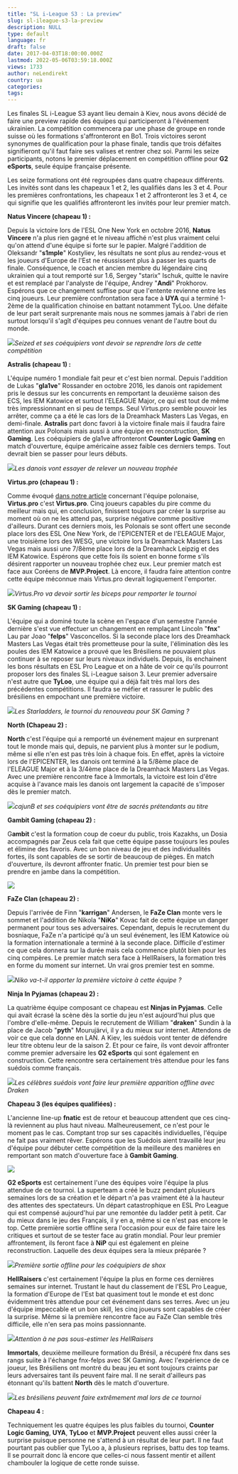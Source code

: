 ```yaml
---
title: "SL i-League S3 : La preview"
slug: sl-ileague-s3-la-preview
description: NULL
type: default
language: fr
draft: false
date: 2017-04-03T18:00:00.000Z
lastmod: 2022-05-06T03:59:18.000Z
views: 1733
author: neLendirekt
country: ua
categories:
tags:
---
```

Les finales SL i-League S3 ayant lieu demain à Kiev, nous avons décidé de faire une preview rapide des équipes qui participeront à l'événement ukrainien. La compétition commencera par une phase de groupe en ronde suisse où les formations s'affronteront en Bo1\. Trois victoires seront synonymes de qualification pour la phase finale, tandis que trois défaites signifieront qu'il faut faire ses valises et rentrer chez soi. Parmi les seize participants, notons le premier déplacement en compétition offline pour **G2 eSports**, seule équipe française présente.

Les seize formations ont été regroupées dans quatre chapeaux différents. Les invités sont dans les chapeaux 1 et 2, les qualifiés dans les 3 et 4\. Pour les premières confrontations, les chapeaux 1 et 2 affronteront les 3 et 4, ce qui signifie que les qualifiés affronteront les invités pour leur premier match.

**Natus Vincere (chapeau 1) :**

Depuis la victoire lors de l'ESL One New York en octobre 2016, **Natus Vincere** n'a plus rien gagné et le niveau affiché n'est plus vraiment celui qu'on attend d'une équipe si forte sur le papier. Malgré l'addition de Oleksandr "**s1mple**" Kostyliev, les résultats ne sont plus au rendez-vous et les joueurs d'Europe de l'Est ne réussissent plus à passer les quarts de finale. Conséquence, le coach et ancien membre du légendaire cinq ukrainien qui a tout remporté sur 1.6, Sergey "starix" Ischuk, quitte le navire et est remplacé par l'analyste de l'équipe, Andrey "**Andi**" Prokhorov. Espérons que ce changement suffise pour que l'entente revienne entre les cinq joueurs. Leur première confrontation sera face à **UYA** qui a terminé 1-2ème de la qualification chinoise en battant notamment TyLoo. Une défaite de leur part serait surprenante mais nous ne sommes jamais à l'abri de rien surtout lorsqu'il s'agît d'équipes peu connues venant de l'autre bout du monde.

![](/storage/images/58e27439f29c0_navijpeg.jpeg)_Seized et ses coéquipiers vont devoir se reprendre lors de cette compétition_

**Astralis (chapeau 1) :**

L'équipe numéro 1 mondiale fait peur et c'est bien normal. Depuis l'addition de Lukas "**gla1ve**" Rossander en octobre 2016, les danois ont rapidement pris le dessus sur les concurrents en remportant la deuxième saison des ECS, les IEM Katowice et surtout l'ELEAGUE Major, ce qui est tout de même très impressionnant en si peu de temps. Seul Virtus.pro semble pouvoir les arrêter, comme ça a été le cas lors de la Dreamhack Masters Las Vegas, en demi-finale. **Astralis** part donc favori à la victoire finale mais il faudra faire attention aux Polonais mais aussi à une équipe en reconstruction, **SK Gaming**. Les coéquipiers de gla1ve affronteront **Counter Logic Gaming** en match d'ouverture, équipe américaine assez faible ces derniers temps. Tout devrait bien se passer pour leurs débuts.

![](/storage/images/58e27486c02ed_astralis-majorjpg.jpg)_Les danois vont essayer de relever un nouveau trophée_

**Virtus.pro (chapeau 1) :**

Comme évoqué [dans notre article](/article/virtuspro-une-stabilite-exemplaire/25) concernant l'équipe polonaise, **Virtus.pro** c'est **Virtus.pro**. Cinq joueurs capables du pire comme du meilleur mais qui, en conclusion, finissent toujours par créer la surprise au moment où on ne les attend pas, surprise négative comme positive d'ailleurs. Durant ces derniers mois, les Polonais se sont offert une seconde place lors des ESL One New York, de l'EPICENTER et de l'ELEAGUE Major, une troisième lors des WESG, une victoire lors la Dreamhack Masters Las Vegas mais aussi une 7/8ème place lors de la Dreamhack Leipzig et des IEM Katowice. Espérons que cette fois ils soient en bonne forme s'ils désirent rapporter un nouveau trophée chez eux. Leur premier match est face aux Coréens de **MVP.Project**. Là encore, il faudra faire attention contre cette équipe méconnue mais Virtus.pro devrait logiquement l'emporter.

![](/storage/images/58e274e24a144_eleague-virtuspro3-968x505jpg.jpg)_Virtus.Pro va devoir sortir les biceps pour remporter le tournoi_

**SK Gaming (chapeau 1) :**

L'équipe qui a dominé toute la scène en l'espace d'un semestre l'année dernière s'est vue effectuer un changement en remplaçant Lincoln "**fnx**" Lau par Joao "**felps**" Vasconcellos. Si la seconde place lors des Dreamhack Masters Las Vegas était très prometteuse pour la suite, l'élimination dès les poules des IEM Katowice a prouvé que les Brésiliens ne pouvaient plus continuer à se reposer sur leurs niveaux individuels. Depuis, ils enchainent les bons résultats en ESL Pro League et on a hâte de voir ce qu'ils pourront proposer lors des finales SL i-League saison 3\. Leur premier adversaire n'est autre que **TyLoo**, une équipe qui a déjà fait très mal lors des précédentes compétitions. Il faudra se méfier et rassurer le public des brésiliens en empochant une première victoire.

![](/storage/images/58b44e47ab6ab_32848415002-77dbe157b0-zjpg.jpg)_Les Starladders, le tournoi du renouveau pour SK Gaming ?_

**North (Chapeau 2) :**

**North** c'est l'équipe qui a remporté un événement majeur en surprenant tout le monde mais qui, depuis, ne parvient plus à monter sur le podium, même si elle n'en est pas très loin à chaque fois. En effet, après la victoire lors de l'EPICENTER, les danois ont terminé à la 5/8ème place de l'ELEAGUE Major et à la 3/4ème place de la Dreamhack Masters Las Vegas. Avec une première rencontre face à Immortals, la victoire est loin d'être acquise à l'avance mais les danois ont largement la capacité de s'imposer dès le premier match.

![](/storage/images/58e27906340fa_northjpeg.jpeg)_cajunB et ses coéquipiers vont être de sacrés prétendants au titre_

**Gambit Gaming (chapeau 2) :**

G**ambit** c'est la formation coup de coeur du public, trois Kazakhs, un Dosia accompagnés par Zeus cela fait que cette équipe passe toujours les poules et élimine des favoris. Avec un bon niveau de jeu et des individualités fortes, ils sont capables de se sortir de beaucoup de pièges. En match d'ouverture, ils devront affronter fnatic. Un premier test pour bien se prendre en jambe dans la compétition.  
  
![](/storage/images/58e279407c95f_gambit-esports-dreamhack-winter-2016-champion-629x354jpg.jpg)

**FaZe Clan (chapeau 2) :**

Depuis l'arrivée de Finn "**karrigan**" Andersen, le **FaZe Clan** monte vers le sommet et l'addition de Nikola "**NiKo**" Kovac fait de cette équipe un danger permanent pour tous ses adversaires. Cependant, depuis le recrutement du bosniaque, FaZe n'a participé qu'à un seul événement, les IEM Katowice où la formation internationale a terminé à la seconde place. Difficile d'estimer ce que cela donnera sur la durée mais cela commence plutôt bien pour les cinq compères. Le premier match sera face à HellRaisers, la formation très en forme du moment sur internet. Un vrai gros premier test en somme.

![](/storage/images/58bf1368e3473_infolites-fazepng.png)_Niko va-t-il apporter la première victoire à cette équipe ?_

**Ninja In Pyjamas (chapeau 2) :**

La quatrième équipe composant ce chapeau est **Ninjas in Pyjamas**. Celle qui avait écrasé la scène dès la sortie du jeu n'est aujourd'hui plus que l'ombre d'elle-même. Depuis le recrutement de William "**draken**" Sundin à la place de Jacob "**pyth**" Mourujärvi, il y a du mieux sur internet. Attendons de voir ce que cela donne en LAN. A Kiev, les suédois vont tenter de défendre leur titre obtenu leur de la saison 2\. Et pour ce faire, ils vont devoir affronter comme premier adversaire les **G2 eSports** qui sont également en construction. Cette rencontre sera certainement très attendue pour les fans suédois comme français.  
  
![](/storage/images/58e27b5dc6905_14736106752376jpeg.jpeg)_Les célèbres suédois vont faire leur première apparition offline avec Draken_

**Chapeau 3 (les équipes qualifiées) :**

L'ancienne line-up **fnatic** est de retour et beaucoup attendent que ces cinq-là reviennent au plus haut niveau. Malheureusement, ce n'est pour le moment pas le cas. Comptant trop sur ses capacités individuelles, l'équipe ne fait pas vraiment rêver. Espérons que les Suédois aient travaillé leur jeu d'équipe pour débuter cette compétition de la meilleure des manières en remportant son match d'ouverture face à **Gambit Gaming**.  
  
![](/storage/images/58b4476251dd9_800px-fnatic-at-dh-open-winter-2015jpg.jpg)

**G2 eSports** est certainement l'une des équipes voire l'équipe la plus attendue de ce tournoi. La superteam a créé le buzz pendant plusieurs semaines lors de sa création et le départ n'a pas vraiment été à la hauteur des attentes des spectateurs. Un départ catastrophique en ESL Pro League qui est compensé aujourd'hui par une remontée du ladder petit à petit. Car du mieux dans le jeu des Français, il y en a, même si ce n'est pas encore le top. Cette première sortie offline sera l'occasion pour eux de faire taire les critiques et surtout de se tester face au gratin mondial. Pour leur premier affrontement, ils feront face à **NiP** qui est également en pleine reconstruction. Laquelle des deux équipes sera la mieux préparée ?

![](/storage/images/58d91d2eaff45_g2-shoxjpeg.jpeg)_Première sortie offline pour les coéquipiers de shox_

**HellRaisers** c'est certainement l'équipe la plus en forme ces dernières semaines sur internet. Trustant le haut du classement de l'ESL Pro League, la formation d'Europe de l'Est bat quasiment tout le monde et est donc évidemment très attendue pour cet événement dans ses terres. Avec un jeu d'équipe impeccable et un bon skill, les cinq joueurs sont capables de créer la surprise. Même si la première rencontre face au FaZe Clan semble très difficile, elle n'en sera pas moins passionnante.

![](/storage/images/58e27e0e70bda_hrjpg.jpg)_Attention à ne pas sous-estimer les HellRaisers_

**Immortals**, deuxième meilleure formation du Brésil, a récupéré fnx dans ses rangs suiite à l'échange fnx-felps avec SK Gaming. Avec l'expérience de ce joueur, les Brésiliens ont montré du beau jeu et sont toujours craints par leurs adversaires tant ils peuvent faire mal. Il ne serait d'ailleurs pas étonnant qu'ils battent **North** dès le match d'ouverture.

![](/storage/images/58e27eafc564c_immortalsjpeg.jpeg)_Les brésiliens peuvent faire extrêmement mal lors de ce tournoi_

**Chapeau 4 :**

Techniquement les quatre équipes les plus faibles du tournoi, **Counter Logic Gaming**, **UYA**, **TyLoo** et **MVP.Project** peuvent elles aussi créer la surprise puisque personne ne s'attend à un résultat de leur part. Il ne faut pourtant pas oublier que TyLoo a, à plusieurs reprises, battu des top teams. Il se pourrait donc là encore que celles-ci nous fassent mentir et aillent chambouler la logique de cette ronde suisse.

